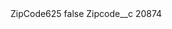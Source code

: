 <?xml version="1.0" encoding="UTF-8"?>
<CustomMetadata xmlns="http://soap.sforce.com/2006/04/metadata" xmlns:xsi="http://www.w3.org/2001/XMLSchema-instance" xmlns:xsd="http://www.w3.org/2001/XMLSchema">
    <label>ZipCode625</label>
    <protected>false</protected>
    <values>
        <field>Zipcode__c</field>
        <value xsi:type="xsd:string">20874</value>
    </values>
</CustomMetadata>
